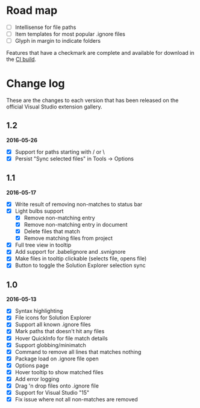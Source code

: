# Road map

- [ ] Intellisense for file paths
- [ ] Item templates for most popular .ignore files
- [ ] Glyph in margin to indicate folders

Features that have a checkmark are complete and available for
download in the
[CI build](http://vsixgallery.com/extension/7ac24965-ea21-4108-9cac-6e46394aaaef/).

# Change log

These are the changes to each version that has been released
on the official Visual Studio extension gallery.

## 1.2

**2016-05-26**

- [x] Support for paths starting with / or \
- [x] Persist "Sync selected files" in Tools -> Options

## 1.1

**2016-05-17**

- [x] Write result of removing non-matches to status bar
- [x] Light bulbs support
  - [x] Remove non-matching entry
  - [x] Remove non-matching entry in document
  - [x] Delete files that match
  - [x] Remove matching files from project
- [x] Full tree view in tooltip
- [x] Add support for .babelignore and .svnignore
- [x] Make files in tooltip clickable (selects file, opens file)
- [x] Button to toggle the Solution Explorer selection sync

## 1.0

**2016-05-13**

- [x] Syntax highlighting
- [x] File icons for Solution Explorer
- [x] Support all known .ignore files
- [x] Mark paths that doesn't hit any files
- [x] Hover QuickInfo for file match details
- [x] Support globbing/minimatch
- [x] Command to remove all lines that matches nothing
- [x] Package load on .ignore file open
- [x] Options page
- [x] Hover tooltip to show matched files 
- [x] Add error logging
- [x] Drag 'n drop files onto .ignore file
- [x] Support for Visual Studio "15"
- [x] Fix issue where not all non-matches are removed